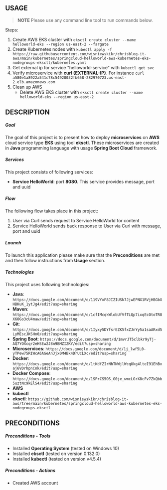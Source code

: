 USAGE
-----

> **NOTE** Please use any command line tool to run commands below.

Steps:
1. Create AWS EKS cluster with `eksctl create cluster --name helloworld-eks --region us-east-2 --fargate`
1. Create Kubernetes nodes with `kubectl apply -f https://raw.githubusercontent.com/wisniewskikr/chrisblog-it-aws/main/kubernetes/springcloud-helloworld-aws-kubernetes-eks-nodegroups-eksctl/kubernetes.yaml`
1. Get external ip for service "helloworld-service" with `kubectl get svc`
1. Verify microservice with **curl {EXTERNAL-IP}**. For instance `curl a580e1a8922a541c78c54920032fb658-282970723.us-east-2.elb.amazonaws.com`
1. Clean up AWS
     * Delete AWS EKS cluster with `eksctl create cluster --name helloworld-eks --region us-east-2`


DESCRIPTION
-----------

##### Goal
The goal of this project is to present how to deploy **microservices** on **AWS** cloud service type **EKS** using tool **eksctl**. These microservices are created in **Java** programming language with usage **Spring Boot Cloud** framework. 

##### Services
This project consists of following services:
* **Service HelloWorld**: port **8080**. This service provides message, port and uuid

##### Flow
The following flow takes place in this project:
1. User via Curl sends request to Service HelloWorld for content
1. Service HelloWorld sends back response to User via Curl with message, port and uuid

##### Launch
To launch this application please make sure that the **Preconditions** are met and then follow instructions from **Usage** section.

##### Technologies
This project uses following technologies:
* **Java**: `https://docs.google.com/document/d/119VYxF8JIZIUSk7JjwEPNX1RVjHBGbXHBKuK_1ytJg4/edit?usp=sharing`
* **Maven**: `https://docs.google.com/document/d/1cfIMcqkWlobUfVfTLQp7ixqEcOtoTR8X6OGo3cU4maw/edit?usp=sharing`
* **Git**: `https://docs.google.com/document/d/1Iyxy5DYfsrEZK5fxZJnYy5a1saARxd5LyMEscJKSHn0/edit?usp=sharing`
* **Spring Boot**: `https://docs.google.com/document/d/1mvrJT5clbkr9yTj-AQ7YOXcqr2eHSEw2J8n9BMZIZKY/edit?usp=sharing`
* **Microservices**: `https://docs.google.com/document/d/1j_lwf5L0-yTPew75RIWcA6AGeAnJjx0M4Bk4DrUcLXc/edit?usp=sharing`
* **Docker**: `https://docs.google.com/document/d/1tKdfZIrNhTNWjlWcqUkg4lteI91EhBvaj6VDrhpnCnk/edit?usp=sharing`
* **Docker Compose**: `https://docs.google.com/document/d/1SPrCS5OS_G0je_wmcLGrX8cFv7ZkQbb5uztNc9kElS4/edit?usp=sharing`
* **AWS**
* **kubectl**
* **eksctl**: `https://github.com/wisniewskikr/chrisblog-it-aws/tree/main/kubernetes/springcloud-helloworld-aws-kubernetes-eks-nodegroups-eksctl`


PRECONDITIONS
-------------

##### Preconditions - Tools
* Installed **Operating System** (tested on Windows 10)
* Installed **eksctl** (tested on version 0.132.0)
* Installed **kubectl** (tested on version  v4.5.4)


##### Preconditions - Actions
* Created AWS account